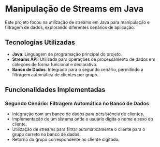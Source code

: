 # Manipulação de Streams em Java

Este projeto focou na utilização de streams em Java para manipulação e filtragem de dados, explorando diferentes cenários de aplicação.

## Tecnologias Utilizadas

- **Java**: Linguagem de programação principal do projeto.
- **Streams API**: Utilizada para operações de processamento de dados em coleções de forma funcional e declarativa.
- **Banco de Dados**: Integrado para o segundo cenário, permitindo a filtragem automática de clientes por grupo.

## Funcionalidades Implementadas
### Segundo Cenário: Filtragem Automática no Banco de Dados

- Integração com um banco de dados para persistência de clientes.
- Implementação de um sistema onde o usuário digita o nome e sexo do cliente.
- Utilização de streams para filtrar automaticamente o cliente para o grupo correto no banco de dados.
- Retorno do grupo correspondente ao cliente digitado.
